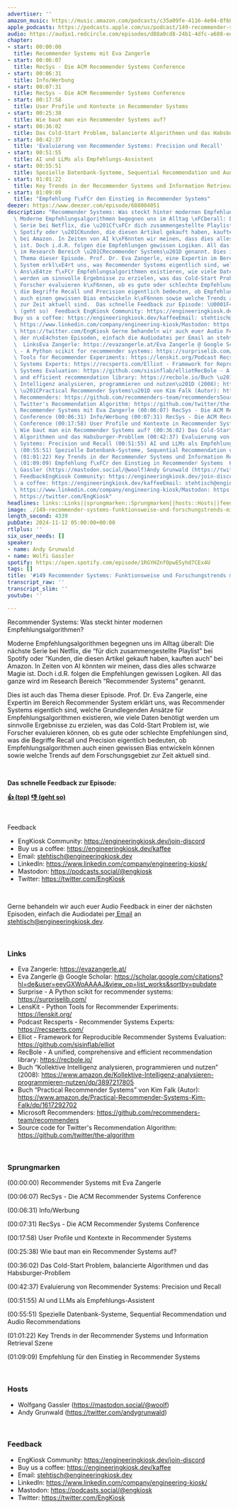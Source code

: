 ```yaml
---
advertiser: ''
amazon_music: https://music.amazon.com/podcasts/c35a09fe-4116-4e04-8f68-77d61b112e46/episodes/70ad898e-dcb0-4c6f-a4c2-878cdd9ba101/engineering-kiosk-149-recommender-systems-funktionsweise-und-forschungstrends-mit-eva-zangerle
apple_podcasts: https://podcasts.apple.com/us/podcast/149-recommender-systems-funktionsweise-und-forschungstrends/id1603082924?i=1000676589295&uo=4
audio: https://audio1.redcircle.com/episodes/d88a0cd8-24b1-4dfc-a688-eee706d3697e/stream.mp3
chapter:
- start: 00:00:00
  title: Recommender Systems mit Eva Zangerle
- start: 00:06:07
  title: RecSys - Die ACM Recommender Systems Conference
- start: 00:06:31
  title: Info/Werbung
- start: 00:07:31
  title: RecSys - Die ACM Recommender Systems Conference
- start: 00:17:58
  title: User Profile und Kontexte in Recommender Systems
- start: 00:25:38
  title: Wie baut man ein Recommender Systems auf?
- start: 00:36:02
  title: Das Cold-Start Problem, balancierte Algorithmen und das Habsburger-Probllem
- start: 00:42:37
  title: 'Evaluierung von Recommender Systems: Precision und Recall'
- start: 00:51:55
  title: AI und LLMs als Empfehlungs-Assistent
- start: 00:55:51
  title: Spezielle Datenbank-Systeme, Sequential Recommendation und Audio Recommendations
- start: 01:01:22
  title: Key Trends in der Recommender Systems und Information Retrieval Szene
- start: 01:09:09
  title: "Empfehlung f\xFCr den Einstieg in Recommender Systems"
deezer: https://www.deezer.com/episode/688004051
description: "Recommender Systems: Was steckt hinter modernen Empfehlungsalgorithmen?\
  \ Moderne Empfehlungsalgorithmen begegnen uns im Alltag \xFCberall: Die n\xE4chste\
  \ Serie bei Netflix, die \u201Cf\xFCr dich zusammengestellte Playlist\u201D bei\
  \ Spotify oder \u201CKunden, die diesen Artikel gekauft haben, kauften auch\u201D\
  \ bei Amazon. In Zeiten von AI k\xF6nnten wir meinen, dass dies alles schwarze Magie\
  \ ist. Doch i.d.R. folgen die Empfehlungen gewissen Logiken. All das ganze wird\
  \ im Research Bereich \u201CRecommender Systems\u201D genannt. Dies ist auch das\
  \ Thema dieser Episode. Prof. Dr. Eva Zangerle, eine Expertin im Bereich Recommender\
  \ System erkl\xE4rt uns, was Recommender Systems eigentlich sind, welche Grundlegenden\
  \ Ans\xE4tze f\xFCr Empfehlungsalgorithmen existieren, wie viele Daten ben\xF6tigt\
  \ werden um sinnvolle Ergebnisse zu erzielen, was das Cold-Start Problem ist, wie\
  \ Forscher evaluieren k\xF6nnen, ob es gute oder schlechte Empfehlungen sind, was\
  \ die Begriffe Recall und Precision eigentlich bedeuten, ob Empfehlungsalgorithmen\
  \ auch einen gewissen Bias entwickeln k\xF6nnen sowie welche Trends auf dem Forschungsgebiet\
  \ zur Zeit aktuell sind.  Das schnelle Feedback zur Episode: \U0001F44D (top)\_\U0001F44E\
  \ (geht so)  Feedback EngKiosk Community: https://engineeringkiosk.dev/join-discord\_\
  Buy us a coffee: https://engineeringkiosk.dev/kaffeeEmail: stehtisch@engineeringkiosk.devLinkedIn:\
  \ https://www.linkedin.com/company/engineering-kiosk/Mastodon: https://podcasts.social/@engkioskTwitter:\
  \ https://twitter.com/EngKiosk Gerne behandeln wir auch euer Audio Feedback in einer\
  \ der n\xE4chsten Episoden, einfach die Audiodatei per Email an stehtisch@engineeringkiosk.dev.\
  \  LinksEva Zangerle: https://evazangerle.at/Eva Zangerle @ Google Scholar: https://scholar.google.com/citations?hl=de&user=eeyGXWoAAAAJ&view_op=list_works&sortby=pubdateSurprise\
  \ - A Python scikit for recommender systems: https://surpriselib.com/LensKit - Python\
  \ Tools for Recommender Experiments: https://lenskit.org/Podcast Recsperts - Recommender\
  \ Systems Experts: https://recsperts.com/Elliot - Framework for Reproducible Recommender\
  \ Systems Evaluation: https://github.com/sisinflab/elliotRecBole - A unified, comprehensive\
  \ and efficient recommendation library: https://recbole.io/Buch \u201CKollektive\
  \ Intelligenz analysieren, programmieren und nutzen\u201D (2008): https://www.amazon.de/Kollektive-Intelligenz-analysieren-programmieren-nutzen/dp/3897217805Buch\
  \ \u201CPractical Recommender Systems\u201D von Kim Falk (Autor): https://www.amazon.de/Practical-Recommender-Systems-Kim-Falk/dp/1617292702Microsoft\
  \ Recommenders: https://github.com/recommenders-team/recommendersSource code for\
  \ Twitter's Recommendation Algorithm: https://github.com/twitter/the-algorithm Sprungmarken(00:00:00)\
  \ Recommender Systems mit Eva Zangerle (00:06:07) RecSys - Die ACM Recommender Systems\
  \ Conference (00:06:31) Info/Werbung (00:07:31) RecSys - Die ACM Recommender Systems\
  \ Conference (00:17:58) User Profile und Kontexte in Recommender Systems (00:25:38)\
  \ Wie baut man ein Recommender Systems auf? (00:36:02) Das Cold-Start Problem, balancierte\
  \ Algorithmen und das Habsburger-Probllem (00:42:37) Evaluierung von Recommender\
  \ Systems: Precision und Recall (00:51:55) AI und LLMs als Empfehlungs-Assistent\
  \ (00:55:51) Spezielle Datenbank-Systeme, Sequential Recommendation und Audio Recommendations\
  \ (01:01:22) Key Trends in der Recommender Systems und Information Retrieval Szene\
  \ (01:09:09) Empfehlung f\xFCr den Einstieg in Recommender Systems  HostsWolfgang\
  \ Gassler (https://mastodon.social/@woolf)Andy Grunwald (https://twitter.com/andygrunwald)\
  \ FeedbackEngKiosk Community: https://engineeringkiosk.dev/join-discord\_Buy us\
  \ a coffee: https://engineeringkiosk.dev/kaffeeEmail: stehtisch@engineeringkiosk.devLinkedIn:\
  \ https://www.linkedin.com/company/engineering-kiosk/Mastodon: https://podcasts.social/@engkioskTwitter:\
  \ https://twitter.com/EngKiosk"
headlines: links::Links||sprungmarken::Sprungmarken||hosts::Hosts||feedback::Feedback
image: ./149-recommender-systems-funktionsweise-und-forschungstrends-mit-eva-zangerle.jpg
length_second: 4339
pubDate: 2024-11-12 05:00:00+00:00
rtlplus: ''
six_user_needs: []
speaker:
- name: Andy Grunwald
- name: Wolfi Gassler
spotify: https://open.spotify.com/episode/1RGYHZnfOpwE5yhd7CEx4U
tags: []
title: '#149 Recommender Systems: Funktionsweise und Forschungstrends mit Eva Zangerle'
transcript_raw: ''
transcript_slim: ''
youtube: ''

---
```

<p>Recommender Systems: Was steckt hinter modernen Empfehlungsalgorithmen?</p><p>Moderne Empfehlungsalgorithmen begegnen uns im Alltag überall: Die nächste Serie bei Netflix, die “für dich zusammengestellte Playlist” bei Spotify oder “Kunden, die diesen Artikel gekauft haben, kauften auch” bei Amazon. In Zeiten von AI könnten wir meinen, dass dies alles schwarze Magie ist. Doch i.d.R. folgen die Empfehlungen gewissen Logiken. All das ganze wird im Research Bereich “Recommender Systems” genannt.</p><p>Dies ist auch das Thema dieser Episode. <span>Prof. Dr. </span>Eva Zangerle, eine Expertin im Bereich Recommender System erklärt uns, was Recommender Systems eigentlich sind, welche Grundlegenden Ansätze für Empfehlungsalgorithmen existieren, wie viele Daten benötigt werden um sinnvolle Ergebnisse zu erzielen, was das Cold-Start Problem ist, wie Forscher evaluieren können, ob es gute oder schlechte Empfehlungen sind, was die Begriffe Recall und Precision eigentlich bedeuten, ob Empfehlungsalgorithmen auch einen gewissen Bias entwickeln können sowie welche Trends auf dem Forschungsgebiet zur Zeit aktuell sind.</p><p><br></p><p><strong>Das schnelle Feedback zur Episode:</strong></p><p><a href="https://api.openpodcast.dev/feedback/149/upvote" rel="nofollow"><strong>👍 (top)</strong></a><strong> </strong><a href="https://api.openpodcast.dev/feedback/149/downvote" rel="nofollow"><strong>👎 (geht so)</strong></a></p><p><br></p><p>Feedback</p><ul><li>EngKiosk Community: <a href="https://engineeringkiosk.dev/join-discord">https://engineeringkiosk.dev/join-discord</a> </li><li>Buy us a coffee: <a href="https://engineeringkiosk.dev/kaffee">https://engineeringkiosk.dev/kaffee</a></li><li>Email: <a href="mailto:stehtisch@engineeringkiosk.dev" rel="nofollow">stehtisch@engineeringkiosk.dev</a></li><li>LinkedIn: <a href="https://www.linkedin.com/company/engineering-kiosk/" rel="nofollow">https://www.linkedin.com/company/engineering-kiosk/</a></li><li>Mastodon: <a href="https://podcasts.social/@engkiosk" rel="nofollow">https://podcasts.social/@engkiosk</a></li><li>Twitter: <a href="https://twitter.com/EngKiosk" rel="nofollow">https://twitter.com/EngKiosk</a></li></ul><p><br></p><p>Gerne behandeln wir auch euer Audio Feedback in einer der nächsten Episoden, einfach die Audiodatei per<a href="https://engineeringkiosk.dev/kontakt/"> Email</a> an <a href="mailto:stehtisch@engineeringkiosk.dev" rel="nofollow">stehtisch@engineeringkiosk.dev</a>.</p><p><br></p><h3 id="links">Links</h3><ul><li>Eva Zangerle: <a href="https://evazangerle.at/" rel="nofollow">https://evazangerle.at/</a></li><li>Eva Zangerle @ Google Scholar: <a href="https://scholar.google.com/citations?hl=de&sortby=pubdate&user=eeyGXWoAAAAJ&view_op=list_works" rel="nofollow">https://scholar.google.com/citations?hl=de&amp;user=eeyGXWoAAAAJ&amp;view_op=list_works&amp;sortby=pubdate</a></li><li>Surprise - A Python scikit for recommender systems: <a href="https://surpriselib.com/" rel="nofollow">https://surpriselib.com/</a></li><li>LensKit - Python Tools for Recommender Experiments: <a href="https://lenskit.org/" rel="nofollow">https://lenskit.org/</a></li><li>Podcast Recsperts - Recommender Systems Experts: <a href="https://recsperts.com/" rel="nofollow">https://recsperts.com/</a></li><li>Elliot - Framework for Reproducible Recommender Systems Evaluation: <a href="https://github.com/sisinflab/elliot" rel="nofollow">https://github.com/sisinflab/elliot</a></li><li>RecBole - A unified, comprehensive and efficient recommendation library: <a href="https://recbole.io/" rel="nofollow">https://recbole.io/</a></li><li>Buch “Kollektive Intelligenz analysieren, programmieren und nutzen” (2008): <a href="https://www.amazon.de/Kollektive-Intelligenz-analysieren-programmieren-nutzen/dp/3897217805" rel="nofollow">https://www.amazon.de/Kollektive-Intelligenz-analysieren-programmieren-nutzen/dp/3897217805</a></li><li>Buch “Practical Recommender Systems” von Kim Falk (Autor): <a href="https://www.amazon.de/Practical-Recommender-Systems-Kim-Falk/dp/1617292702" rel="nofollow">https://www.amazon.de/Practical-Recommender-Systems-Kim-Falk/dp/1617292702</a></li><li>Microsoft Recommenders: <a href="https://github.com/recommenders-team/recommenders" rel="nofollow">https://github.com/recommenders-team/recommenders</a></li><li>Source code for Twitter&#39;s Recommendation Algorithm: <a href="https://github.com/twitter/the-algorithm" rel="nofollow">https://github.com/twitter/the-algorithm</a></li></ul><p><br></p><h3 id="sprungmarken">Sprungmarken</h3><p>(00:00:00) Recommender Systems mit Eva Zangerle</p><p>(00:06:07) RecSys - Die ACM Recommender Systems Conference</p><p>(00:06:31) Info/Werbung</p><p>(00:07:31) RecSys - Die ACM Recommender Systems Conference</p><p>(00:17:58) User Profile und Kontexte in Recommender Systems</p><p>(00:25:38) Wie baut man ein Recommender Systems auf?</p><p>(00:36:02) Das Cold-Start Problem, balancierte Algorithmen und das Habsburger-Probllem</p><p>(00:42:37) Evaluierung von Recommender Systems: Precision und Recall</p><p>(00:51:55) AI und LLMs als Empfehlungs-Assistent</p><p>(00:55:51) Spezielle Datenbank-Systeme, Sequential Recommendation und Audio Recommendations</p><p>(01:01:22) Key Trends in der Recommender Systems und Information Retrieval Szene</p><p>(01:09:09) Empfehlung für den Einstieg in Recommender Systems</p><p><br></p><h3 id="hosts">Hosts</h3><ul><li>Wolfgang Gassler (<a href="https://mastodon.social/@woolf" rel="nofollow">https://mastodon.social/@woolf</a>)</li><li>Andy Grunwald (<a href="https://twitter.com/andygrunwald" rel="nofollow">https://twitter.com/andygrunwald</a>)</li></ul><p><br></p><h3 id="feedback">Feedback</h3><ul><li>EngKiosk Community: <a href="https://engineeringkiosk.dev/join-discord">https://engineeringkiosk.dev/join-discord</a> </li><li>Buy us a coffee: <a href="https://engineeringkiosk.dev/kaffee">https://engineeringkiosk.dev/kaffee</a></li><li>Email: <a href="mailto:stehtisch@engineeringkiosk.dev" rel="nofollow">stehtisch@engineeringkiosk.dev</a></li><li>LinkedIn: <a href="https://www.linkedin.com/company/engineering-kiosk/" rel="nofollow">https://www.linkedin.com/company/engineering-kiosk/</a></li><li>Mastodon: <a href="https://podcasts.social/@engkiosk" rel="nofollow">https://podcasts.social/@engkiosk</a></li><li>Twitter: <a href="https://twitter.com/EngKiosk" rel="nofollow">https://twitter.com/EngKiosk</a></li></ul>